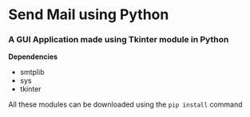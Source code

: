 # Send Mail using Python
### A GUI Application made using Tkinter module in Python

**Dependencies**
* smtplib
* sys
* tkinter

All these modules can be downloaded using the `pip install` command
